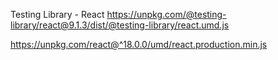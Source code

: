 Testing Library - React
https://unpkg.com/@testing-library/react@9.1.3/dist/@testing-library/react.umd.js

https://unpkg.com/react@^18.0.0/umd/react.production.min.js